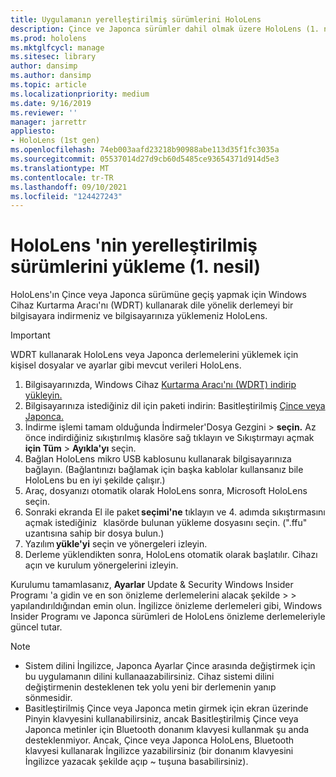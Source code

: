 ```yaml
---
title: Uygulamanın yerelleştirilmiş sürümlerini HoloLens
description: Çince ve Japonca sürümler dahil olmak üzere HoloLens (1. nesil) yerelleştirilmiş sürümlerini yükleme hakkında bilgi öğrenin.
ms.prod: hololens
ms.mktglfcycl: manage
ms.sitesec: library
author: dansimp
ms.author: dansimp
ms.topic: article
ms.localizationpriority: medium
ms.date: 9/16/2019
ms.reviewer: ''
manager: jarrettr
appliesto:
- HoloLens (1st gen)
ms.openlocfilehash: 74eb003aafd23218b90988abe113d35f1fc3035a
ms.sourcegitcommit: 05537014d27d9cb60d5485ce93654371d914d5e3
ms.translationtype: MT
ms.contentlocale: tr-TR
ms.lasthandoff: 09/10/2021
ms.locfileid: "124427243"
---
```

# <a name="install-localized-versions-of-hololens-1st-gen"></a>HoloLens 'nin yerelleştirilmiş sürümlerini yükleme (1. nesil)

HoloLens'ın Çince veya Japonca sürümüne geçiş yapmak için Windows Cihaz Kurtarma Aracı'nı (WDRT) kullanarak dile yönelik derlemeyi bir bilgisayara indirmeniz ve bilgisayarınıza yüklemeniz HoloLens.

> [!IMPORTANT]
> WDRT kullanarak HoloLens veya Japonca derlemelerini yüklemek için kişisel dosyalar ve ayarlar gibi mevcut verileri HoloLens. 

1. Bilgisayarınızda, Windows Cihaz [Kurtarma Aracı'nı (WDRT) indirip yükleyin.](https://support.microsoft.com/help/12379)
1. Bilgisayarınıza istediğiniz dil için paketi indirin: Basitleştirilmiş [Çince veya](https://aka.ms/hololensdownload-ch) [Japonca.](https://aka.ms/hololensdownload-jp)
1. İndirme işlemi tamam olduğunda İndirmeler'Dosya Gezgini  >  **seçin.** Az önce indirdiğiniz sıkıştırılmış klasöre sağ tıklayın ve Sıkıştırmayı açmak **için Tüm**  >  **Ayıkla'yı** seçin.
1. Bağlan HoloLens mikro USB kablosunu kullanarak bilgisayarınıza bağlayın. (Bağlantınızı bağlamak için başka kablolar kullansanız bile HoloLens bu en iyi şekilde çalışır.)
1. Araç, dosyanızı otomatik olarak HoloLens sonra, Microsoft HoloLens seçin.
1. Sonraki ekranda El ile paket **seçimi'ne** tıklayın ve 4. adımda sıkıştırmasını açmak istediğiniz   klasörde bulunan yükleme dosyasını seçin. (".ffu" uzantısına sahip bir dosya bulun.) 
1. Yazılım **yükle'yi** seçin ve yönergeleri izleyin. 
1. Derleme yüklendikten sonra, HoloLens otomatik olarak başlatılır. Cihazı açın ve kurulum yönergelerini izleyin. 

Kurulumu tamamlasanız, **Ayarlar** Update & Security Windows Insider Programı 'a gidin ve en son önizleme derlemelerini alacak şekilde  >    >  yapılandırıldığından emin olun. İngilizce önizleme derlemeleri gibi, Windows Insider Programı ve Japonca sürümleri de HoloLens önizleme derlemeleriyle güncel tutar.

> [!NOTE]
>  
> - Sistem dilini İngilizce, Japonca Ayarlar Çince arasında değiştirmek için bu uygulamanın dilini kullanaazabilirsiniz. Cihaz sistemi dilini değiştirmenin desteklenen tek yolu yeni bir derlemenin yanıp sönmesidir.
> - Basitleştirilmiş Çince veya Japonca metin girmek için ekran üzerinde Pinyin klavyesini kullanabilirsiniz, ancak Basitleştirilmiş Çince veya Japonca metinler için Bluetooth donanım klavyesi kullanmak şu anda desteklenmiyor.  Ancak, Çince veya Japonca HoloLens, Bluetooth klavyesi kullanarak İngilizce yazabilirsiniz (bir donanım klavyesini İngilizce yazacak şekilde açıp ~ tuşuna basabilirsiniz).
